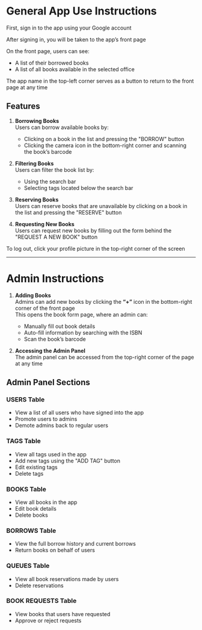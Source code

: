 # General App Use Instructions

First, sign in to the app using your Google account

After signing in, you will be taken to the app’s front page

On the front page, users can see:
- A list of their borrowed books
- A list of all books available in the selected office

The app name in the top-left corner serves as a button to return to the front page at any time

## Features

1. **Borrowing Books**  
   Users can borrow available books by:
   - Clicking on a book in the list and pressing the "BORROW" button
   - Clicking the camera icon in the bottom-right corner and scanning the book’s barcode

2. **Filtering Books**  
   Users can filter the book list by:
   - Using the search bar  
   - Selecting tags located below the search bar

3. **Reserving Books**  
   Users can reserve books that are unavailable by clicking on a book in the list and pressing the "RESERVE" button

4. **Requesting New Books**  
   Users can request new books by filling out the form behind the "REQUEST A NEW BOOK" button

To log out, click your profile picture in the top-right corner of the screen

---

# Admin Instructions

1. **Adding Books**  
   Admins can add new books by clicking the **“+”** icon in the bottom-right corner of the front page    
   This opens the book form page, where an admin can:
   - Manually fill out book details  
   - Auto-fill information by searching with the ISBN  
   - Scan the book’s barcode

2. **Accessing the Admin Panel**  
   The admin panel can be accessed from the top-right corner of the page at any time

## Admin Panel Sections

### USERS Table
- View a list of all users who have signed into the app  
- Promote users to admins  
- Demote admins back to regular users

### TAGS Table
- View all tags used in the app  
- Add new tags using the "ADD TAG" button  
- Edit existing tags  
- Delete tags

### BOOKS Table
- View all books in the app  
- Edit book details  
- Delete books

### BORROWS Table
- View the full borrow history and current borrows  
- Return books on behalf of users

### QUEUES Table
- View all book reservations made by users  
- Delete reservations

### BOOK REQUESTS Table
- View books that users have requested  
- Approve or reject requests
